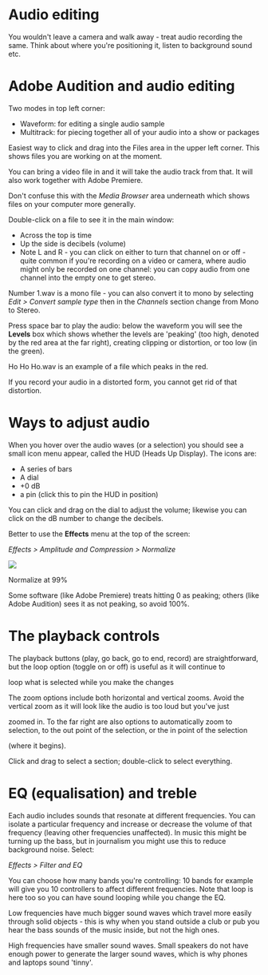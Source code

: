 # Audio editing

You wouldn't leave a camera and walk away - treat audio recording the same. Think about where you're positioning it, listen to background sound etc.

# Adobe Audition and audio editing

Two modes in top left corner: 

* Waveform: for editing a single audio sample
* Multitrack: for piecing together all of your audio into a show or packages

Easiest way to click and drag into the Files area in the upper left corner. This shows files you are working on at the moment.

You can bring a video file in and it will take the audio track from that. It will also work together with Adobe Premiere.

Don't confuse this with the *Media Browser* area underneath which shows files on your computer more generally.

Double-click on a file to see it in the main window:

* Across the top is time
* Up the side is decibels (volume)
* Note L and R - you can click on either to turn that channel on or off - quite common if you're recording on a video or camera, where audio might only be recorded on one channel: you can copy audio from one channel into the empty one to get stereo.

Number 1.wav is a mono file - you can also convert it to mono by selecting *Edit > Convert sample type* then in the *Channels* section change from Mono to Stereo.

Press space bar to play the audio: below the waveform you will see the **Levels** box which shows whether the levels are 'peaking' (too high, denoted by the red area at the far right), creating clipping or distortion, or too low (in the green).

Ho Ho Ho.wav is an example of a file which peaks in the red.

If you record your audio in a distorted form, you cannot get rid of that distortion.

# Ways to adjust audio

When you hover over the audio waves (or a selection) you should see a small icon menu appear, called the HUD (Heads Up Display). The icons are:

* A series of bars
* A dial
* +0 dB
* a pin (click this to pin the HUD in position)

You can click and drag on the dial to adjust the volume; likewise you can click on the dB number to change the decibels.

Better to use the **Effects** menu at the top of the screen:

*Effects > Amplitude and Compression > Normalize*

![](https://raw.githubusercontent.com/paulbradshaw/MED7126/master/normalize.PNG)

Normalize at 99%

Some software (like Adobe Premiere) treats hitting 0 as peaking; others (like Adobe Audition) sees it as not peaking, so avoid 100%.

# The playback controls

The playback buttons (play, go back, go to end, record) are straightforward, but the loop option (toggle on or off) is useful as it will continue to 

loop what is selected while you make the changes

The zoom options include both horizontal and vertical zooms. Avoid the vertical zoom as it will look like the audio is too loud but you've just 

zoomed in. To the far right are also options to automatically zoom to selection, to the out point of the selection, or the in point of the selection 

(where it begins).

Click and drag to select a section; double-click to select everything.

# EQ (equalisation) and treble

Each audio includes sounds that resonate at different frequencies. You can isolate a particular frequency and increase or decrease the volume of that frequency (leaving other frequencies unaffected). In music this might be turning up the bass, but in journalism you might use this to reduce background noise. Select:

*Effects > Filter and EQ*

You can choose how many bands you're controlling: 10 bands for example will give you 10 controllers to affect different frequencies. Note that loop is here too so you can have sound looping while you change the EQ.

Low frequencies have much bigger sound waves which travel more easily through solid objects - this is why when you stand outside a club or pub you hear the bass sounds of the music inside, but not the high ones.

High frequencies have smaller sound waves. Small speakers do not have enough power to generate the larger sound waves, which is why phones and laptops sound 'tinny'.

